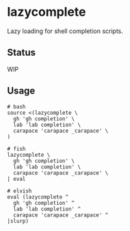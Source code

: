 # lazycomplete

Lazy loading for shell completion scripts.

## Status

WIP

## Usage

```sh#
# bash
source <(lazycomplete \
  gh 'gh completion' \
  lab 'lab completion' \
  carapace 'carapace _carapace' \
)

# fish
lazycomplete \
  gh 'gh completion' \
  lab 'lab completion' \
  carapace 'carapace _carapace' \
| eval

# elvish
eval (lazycomplete ^
  gh 'gh completion' ^
  lab 'lab completion' ^
  carapace 'carapace _carapace' ^
|slurp)
```
